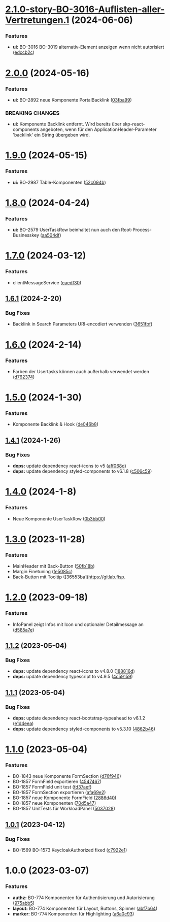 # [2.1.0-story-BO-3016-Auflisten-aller-Vertretungen.1](https://gitlab.fisp.dev/skp-bank-orga/ui-components/compare/v2.0.0...v2.1.0-story-BO-3016-Auflisten-aller-Vertretungen.1) (2024-06-06)


### Features

* **ui:** BO-3016 BO-3019 alternativ-Element anzeigen wenn nicht autorisiert ([edccb2c](https://gitlab.fisp.dev/skp-bank-orga/ui-components/commit/edccb2c201f47e4f3240d45a2fe30b677b1b6b7f))

# [2.0.0](https://gitlab.fisp.dev/skp-bank-orga/ui-components/compare/v1.9.0...v2.0.0) (2024-05-16)


### Features

* **ui:** BO-2892 neue Komponente PortalBacklink ([03fba99](https://gitlab.fisp.dev/skp-bank-orga/ui-components/commit/03fba9960d8647bb814b39301f9f90ad15b66033))


### BREAKING CHANGES

* **ui:** Komponente Backlink entfernt. Wird bereits über skp-react-components angeboten, wenn für den ApplicationHeader-Parameter 'backlink' ein String übergeben wird.

# [1.9.0](https://gitlab.fisp.dev/skp-bank-orga/ui-components/compare/v1.8.0...v1.9.0) (2024-05-15)


### Features

* **ui:** BO-2987 Table-Komponenten ([52c094b](https://gitlab.fisp.dev/skp-bank-orga/ui-components/commit/52c094b0a0a752ba3915355579758dc3359d1656))

# [1.8.0](https://gitlab.fisp.dev/skp-bank-orga/ui-components/compare/v1.7.0...v1.8.0) (2024-04-24)


### Features

* **ui:** BO-2579 UserTaskRow beinhaltet nun auch den Root-Process-Businesskey ([aa504df](https://gitlab.fisp.dev/skp-bank-orga/ui-components/commit/aa504df62a5b850ddbe3ea15eaa038892b1fef64))

# [1.7.0](https://gitlab.fisp.dev/skp-bank-orga/ui-components/compare/v1.6.1...v1.7.0) (2024-03-12)


### Features

* clientMessageService ([eaedf30](https://gitlab.fisp.dev/skp-bank-orga/ui-components/commit/eaedf30dc7e7eb7b993476341c7a0aa988b28588))

## [1.6.1](https://gitlab.fisp.dev/skp-bank-orga/ui-components/compare/v1.6.0...v1.6.1) (2024-2-20)


### Bug Fixes

* Backlink in Search Parameters URI-encodiert verwenden ([3651fbf](https://gitlab.fisp.dev/skp-bank-orga/ui-components/commit/3651fbfadc2bcdef26a163e1d9734c3459693c9a))

# [1.6.0](https://gitlab.fisp.dev/skp-bank-orga/ui-components/compare/v1.5.0...v1.6.0) (2024-2-14)


### Features

*  Farben der Usertasks können auch außerhalb verwendet werden ([d762374](https://gitlab.fisp.dev/skp-bank-orga/ui-components/commit/d7623740b5c2332a66c718b96531317aeff557bf))


# [1.5.0](https://gitlab.fisp.dev/skp-bank-orga/ui-components/compare/v1.4.1...v1.5.0) (2024-1-30)


### Features

* Komponente Backlink & Hook ([de046b8](https://gitlab.fisp.dev/skp-bank-orga/ui-components/commit/de046b88753cbe8fe813446984e391a76c7de5a4))

## [1.4.1](https://gitlab.fisp.dev/skp-bank-orga/ui-components/compare/v1.4.0...v1.4.1) (2024-1-26)


### Bug Fixes

* **deps:** update dependency react-icons to v5 ([aff068d](https://gitlab.fisp.dev/skp-bank-orga/ui-components/commit/aff068d83fd74291d29d4c3212de809bff9597e5))
* **deps:** update dependency styled-components to v6.1.8 ([c506c59](https://gitlab.fisp.dev/skp-bank-orga/ui-components/commit/c506c5959480b7c88ce4ef98c9f3967a7a986e07))

# [1.4.0](https://gitlab.fisp.dev/skp-bank-orga/ui-components/compare/v1.3.0...v1.4.0) (2024-1-8)


### Features

* Neue Komponente UserTaskRow ([0b3bb00](https://gitlab.fisp.dev/skp-bank-orga/ui-components/commit/0b3bb002e3b1a783fc48905a26c8c36517ba28ca))


# [1.3.0](https://gitlab.fisp.dev/skp-bank-orga/ui-components/compare/v1.2.0...v1.3.0) (2023-11-28)


### Features

* MainHeader mit Back-Button ([50fb18b](https://gitlab.fisp.dev/skp-bank-orga/ui-components/commit/50fb18baa042a82bc59cd0ff4b51d46ae6944e2f))
* Margin Finetuning ([fe5085c](https://gitlab.fisp.dev/skp-bank-orga/ui-components/commit/fe5085cf2c3b2ac1733766282cccc73adbffe99d))
* Back-Button mit Tooltip ([36553ba](https://gitlab.fisp.

# [1.2.0](https://gitlab.fisp.dev/skp-bank-orga/ui-components/compare/v1.1.2...v1.2.0) (2023-09-18)


### Features

* InfoPanel zeigt Infos mit Icon und optionaler Detailmessage an ([d585a7e](https://gitlab.fisp.dev/skp-bank-orga/ui-components/commit/d585a7e4e5896d0f5e4b1b45a660a23ed1aea3d2))

## [1.1.2](https://gitlab.fisp.dev/skp-bank-orga/ui-components/compare/v1.1.1...v1.1.2) (2023-05-04)


### Bug Fixes

* **deps:** update dependency react-icons to v4.8.0 ([188816d](https://gitlab.fisp.dev/skp-bank-orga/ui-components/commit/188816da8f1f41398111bbd162d77df98af20b33))
* **deps:** update dependency typescript to v4.9.5 ([4c59159](https://gitlab.fisp.dev/skp-bank-orga/ui-components/commit/4c591594bfacf06a7668f69a174c2db3df1ba279))

## [1.1.1](https://gitlab.fisp.dev/skp-bank-orga/ui-components/compare/v1.1.0...v1.1.1) (2023-05-04)


### Bug Fixes

* **deps:** update dependency react-bootstrap-typeahead to v6.1.2 ([e1d4eea](https://gitlab.fisp.dev/skp-bank-orga/ui-components/commit/e1d4eea0bcc88fcc1ffeac224c0c505088cb2a1a))
* **deps:** update dependency styled-components to v5.3.10 ([4862b46](https://gitlab.fisp.dev/skp-bank-orga/ui-components/commit/4862b46919ccffe297935fbd331e903b03e9bd38))

# [1.1.0](https://gitlab.fisp.dev/skp-bank-orga/ui-components/compare/v1.0.1...v1.1.0) (2023-05-04)


### Features

* BO-1843 neue Komponente FormSection ([d76f946](https://gitlab.fisp.dev/skp-bank-orga/ui-components/commit/d76f946b62d7577336eb311bb171615e04bebf52))
* BO-1857 FormField exportieren ([4547467](https://gitlab.fisp.dev/skp-bank-orga/ui-components/commit/454746746ce4cad4656acb8adfb6ad60d5df4512))
* BO-1857 FormField unit test ([fd37aef](https://gitlab.fisp.dev/skp-bank-orga/ui-components/commit/fd37aef220280f05f8b9aa61e05524ef9c29472c))
* BO-1857 FormSection exportieren ([afa69e2](https://gitlab.fisp.dev/skp-bank-orga/ui-components/commit/afa69e2c210fe343e523b4359179d7c9bf7797b2))
* BO-1857 neue Komponente FormField ([2886d40](https://gitlab.fisp.dev/skp-bank-orga/ui-components/commit/2886d4068ca8068f6c2815d38a0c28826b02a69b))
* BO-1857 neue Komponenten ([70d5a47](https://gitlab.fisp.dev/skp-bank-orga/ui-components/commit/70d5a473d19fd88ffa73074686e1b39027f64f7d))
* BO-1857 UnitTests für WorkloadPanel ([5037028](https://gitlab.fisp.dev/skp-bank-orga/ui-components/commit/5037028d67c7748f81b509d63eafc9370a83a775))

## [1.0.1](https://gitlab.fisp.dev/skp-bank-orga/ui-components/compare/v1.0.0...v1.0.1) (2023-04-12)


### Bug Fixes

* BO-1569 BO-1573 KeycloakAuthorized fixed ([c7922e1](https://gitlab.fisp.dev/skp-bank-orga/ui-components/commit/c7922e19b817a3be605d9a5c130fcac3edfd6cfb))


# 1.0.0 (2023-03-07)


### Features

* **authz:** BO-774 Komponenten für Authentisierung und Autorisierung ([975abb5](https://gitlab.fisp.dev/skp-bank-orga/ui-components/commit/975abb5f2eb2a6f4276dcc6bac791ce1a98d7bf1))
* **layout:** BO-774 Komponenten für Layout, Buttons, Spinner ([abf7b64](https://gitlab.fisp.dev/skp-bank-orga/ui-components/commit/abf7b6422487e724696dc9971a0742da0c51c71b))
* **marker:** BO-774 Komponenten für Highlighting ([a6a0c93](https://gitlab.fisp.dev/skp-bank-orga/ui-components/commit/a6a0c9304b07b78a553b814424a287efb2af2cee))
